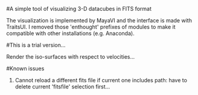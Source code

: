#A simple tool of visualizing 3-D datacubes in FITS format

The visualization is implemented by MayaVI and the interface is made with TraitsUI.
I removed those 'enthought' prefixes of modules to make it compatible with other installations (e.g. Anaconda).

#This is a trial version...

Render the iso-surfaces with respect to velocities...

#Known issues

1. Cannot reload a different fits file if current one includes path: have to delete current 'fitsfile' selection first...
